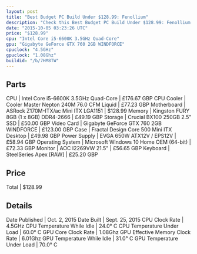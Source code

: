 ```yaml
---
layout: post
title: "Best Budget PC Build Under $128.99: Fenollium"
description: "Check this Best Budget PC Build Under $128.99: Fenollium. CPU: Intel Core i5-6600K 3.5GHz Quad-Core, CPU Cooler: Cooler Master Nepton 240M 76.0 CFM Liquid, Motherboard: AS"
date: "2015-10-05 03:23:26 UTC"
price: "$128.99"
cpu: "Intel Core i5-6600K 3.5GHz Quad-Core"
gpu: "Gigabyte GeForce GTX 760 2GB WINDFORCE"
cpuclock: "4.5GHz"
gpuclock: "1.08Ghz"
buildid: "/b/7HM8TW"
---
```


## Parts

CPU | Intel Core i5-6600K 3.5GHz Quad-Core | £176.67 GBP
CPU Cooler | Cooler Master Nepton 240M 76.0 CFM Liquid | £77.23 GBP
Motherboard | ASRock Z170M-ITX/ac Mini ITX LGA1151 | $128.99
Memory | Kingston FURY 8GB (1 x 8GB) DDR4-2666 | £49.19 GBP
Storage | Crucial BX100 250GB 2.5" SSD | £50.00 GBP
Video Card | Gigabyte GeForce GTX 760 2GB WINDFORCE | £123.00 GBP
Case | Fractal Design Core 500 Mini ITX Desktop | £49.98 GBP
Power Supply | EVGA 650W ATX12V / EPS12V | £58.94 GBP
Operating System | Microsoft Windows 10 Home OEM (64-bit) | £72.33 GBP
Monitor | AOC I2269VW 21.5" | £56.65 GBP
Keyboard | SteelSeries Apex [RAW] | £25.20 GBP

## Price

Total | $128.99

## Details

Date Published | Oct. 2, 2015
Date Built | Sept. 25, 2015
CPU Clock Rate | 4.5GHz
CPU Temperature While Idle | 24.0° C
CPU Temperature Under Load | 60.0° C
GPU Core Clock Rate | 1.08Ghz
GPU Effective Memory Clock Rate | 6.01Ghz
GPU Temperature While Idle | 31.0° C
GPU Temperature Under Load | 70.0° C
